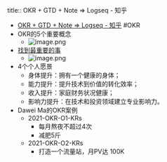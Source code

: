 title:: OKR + GTD + Note => Logseq - 知乎

- [OKR + GTD + Note => Logseq - 知乎](https://zhuanlan.zhihu.com/p/369386414) #OKR
- OKR的5个重要概念
	- ![image.png](image_1638515209528_0.png)
- [找到最重要的事](https://mp.weixin.qq.com/s/1T8r7HIX8NAQqUowFOV0rg)
	- ![image.png](image_1638515495287_0.png)
- 4个个人愿景
	- 身体提升：拥有一个健康的身体；
	- 能力提升：提升技术到价值的转化效率；
	- 收入提升：家庭财务状况健康；
	- 影响力提升：在技术和投资领域建立专业影响力。
- Dawei Ma的OKR案例
	- 2021-OKR-O1-KRs
		- 每月熬夜不超过4次
		- 减肥5斤
	- 2021-OKR-O2-KRs
		- 打造一个流量站，月PV达 100K
